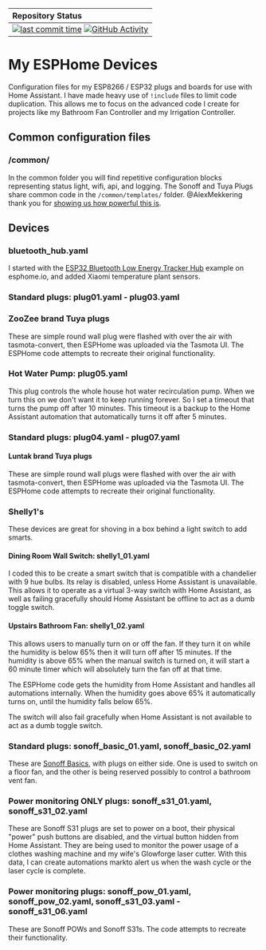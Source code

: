 <!-- markdownlint-disable MD041 -->
| Repository Status |
| :--- |
| [![last commit time][github-last-commit]][github-main] [![GitHub Activity][commits-shield]][commits] |

# My ESPHome Devices

Configuration files for my ESP8266 / ESP32 plugs and boards for use with Home Assistant.
I have made heavy use of `!include` files to limit code duplication. This allows me to
focus on the advanced code I create for projects like my Bathroom Fan Controller and my
Irrigation Controller.

## Common configuration files

### /common/

In the common folder you will find repetitive configuration blocks representing status
light, wifi, api, and logging. The Sonoff and Tuya Plugs share common code in the
`/common/templates/` folder. @AlexMekkering thank you for
[showing us how powerful this is][config-includes].

## Devices

### bluetooth_hub.yaml

I started with the [ESP32 Bluetooth Low Energy Tracker Hub][esphome-ble-hub] example
on esphome.io, and added Xiaomi temperature plant sensors.

### Standard plugs: plug01.yaml - plug03.yaml

### ZooZee brand Tuya plugs

These are simple round wall plug were flashed with over the air with tasmota-convert,
then ESPHome was uploaded via the Tasmota UI. The ESPHome code attempts to recreate
their original functionality.

### Hot Water Pump: plug05.yaml

This plug controls the whole house hot water recirculation pump. When we turn this
on we don't want it to keep running forever. So I set a timeout that turns the pump
off after 10 minutes. This timeout is a backup to the Home Assistant automation that
automatically turns it off after 5 minutes.

### Standard plugs: plug04.yaml - plug07.yaml

#### Luntak brand Tuya plugs

These are simple round wall plugs were flashed with over the air with tasmota-convert,
then ESPHome was uploaded via the Tasmota UI. The ESPHome code attempts to recreate their
original functionality.

### Shelly1's

These devices are great for shoving in a box behind a light switch to add smarts.

#### Dining Room Wall Switch: shelly1_01.yaml

I coded this to be create a smart switch that is compatible with a chandelier with 9 hue
bulbs. Its relay is disabled, unless Home Assistant is unavailable. This allows it to operate
as a virtual 3-way switch with Home Assistant, as well as failing gracefully should Home
Assistant be offline to act as a dumb toggle switch.

#### Upstairs Bathroom Fan: shelly1_02.yaml

This allows users to manually turn on or off the fan. If they turn it on while the humidity
is below 65% then it will turn off after 15 minutes. If the humidity is above 65% when the
manual switch is turned on, it will start a 60 minute timer which will absolutely turn the
fan off at that time.

The ESPHome code gets the humidity from Home Assistant and handles all automations internally.
When the humidity goes above 65% it automatically turns on, until the humidity falls below 65%.

The switch will also fail gracefully when Home Assistant is not available to act as a dumb
toggle switch.

### Standard plugs: sonoff_basic_01.yaml, sonoff_basic_02.yaml

These are [Sonoff Basics][esphome-sonoff-basic], with plugs on either side. One is used to
switch on a floor fan, and the other is being reserved possibly to control a bathroom vent fan.

### Power monitoring ONLY plugs: sonoff_s31_01.yaml, sonoff_s31_02.yaml

These are Sonoff S31 plugs are set to power on a boot, their physical "power" push buttons are
disabled, and the virtual button hidden from Home Assistant. They are being used to monitor
the power usage of a clothes washing machine and my wife's Glowforge laser cutter. With this
data, I can create automations markto alert us when the wash cycle or the laser cycle is complete.

### Power monitoring plugs: sonoff_pow_01.yaml, sonoff_pow_02.yaml, sonoff_s31_03.yaml - sonoff_s31_06.yaml

These are Sonoff POWs and Sonoff S31s. The code attempts to recreate their functionality.

[commits-shield]: https://img.shields.io/github/commit-activity/m/mikepowell/esphome-config.svg
[commits]: https://github.com/mikepowell/esphome-config/commits/main
[github-last-commit]: https://img.shields.io/github/last-commit/mikepowell/esphome-config.svg?style=plasticr
[github-main]: https://github.com/mikepowell/esphome-config/commits/main

[esphome-ble-hub]:https://esphome.io/components/esp32_ble_tracker.html
[esphome-sonoff4pro]:https://esphome.io/devices/sonoff_4ch.html
[esphome-sonoff-basic]:https://esphome.io/devices/sonoff_basic.html
[esphome-examples]:https://esphome.io/guides/diy.html
[config-includes]:https://github.com/AlexMekkering/esphome-config
[irrigation-with-display]:https://github.com/bruxy70/Irrigation-with-display
